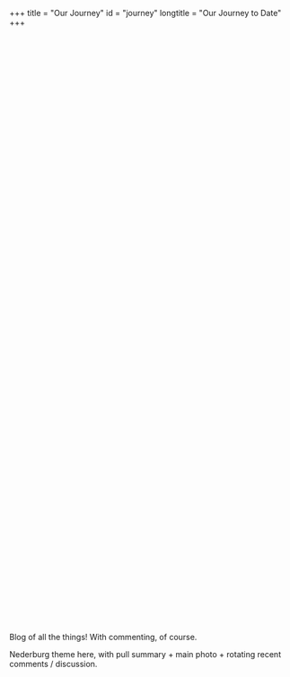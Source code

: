 +++
title = "Our Journey"
id = "journey"
longtitle = "Our Journey to Date"
+++

<div class="photo-gallery" data-tags="dogs" style="height:350px; width:800px;"></div>
<div class="photo-gallery" data-tags="cats" style="height:350px; width:800px;"></div>
<div class="photo-gallery" data-tags="jedi" style="height:350px; width:800px;"></div>

Blog of all the things! With commenting, of course.

Nederburg theme here, with pull summary + main photo + rotating recent comments / discussion.
